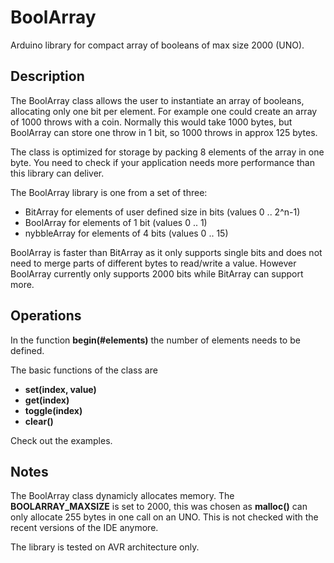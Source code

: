 
# BoolArray
Arduino library for compact array of booleans of max size 2000 (UNO).

## Description
The BoolArray class allows the user to instantiate an array of booleans, allocating only one bit per element. 
For example one could create an array of 1000 throws with a coin. Normally this would take 1000 bytes,
but BoolArray can store one throw in 1 bit, so 1000 throws in approx 125 bytes.

The class is optimized for storage by packing 8 elements of the array in one byte.
You need to check if your application needs more performance than this library can deliver. 

The BoolArray library is one from a set of three:
* BitArray  for elements of user defined size in bits (values 0 .. 2^n-1)
* BoolArray for elements of 1 bit (values 0 .. 1)
* nybbleArray for elements of 4 bits (values 0 .. 15)

BoolArray is faster than BitArray as it only supports single bits and does not need to merge parts
of different bytes to read/write a value. However BoolArray currently only supports 2000 bits while
BitArray can support more.

## Operations
In the function **begin(#elements)** the number of elements needs to be defined. 

The basic functions of the class are
* **set(index, value)**
* **get(index)**
* **toggle(index)**
* **clear()**

Check out the examples.

## Notes
The BoolArray class dynamicly allocates memory.
The **BOOLARRAY_MAXSIZE** is set to 2000, this was chosen as **malloc()** can only allocate 255 bytes 
in one call on an UNO. This is not checked with the recent versions of the IDE anymore.

The library is tested on AVR architecture only.
